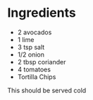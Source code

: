 # Ingredients

* 2 avocados
* 1 lime
* 3 tsp salt
* 1/2 onion
* 2 tbsp coriander
* 4 tomatoes
* Tortilla Chips

This should be served cold
